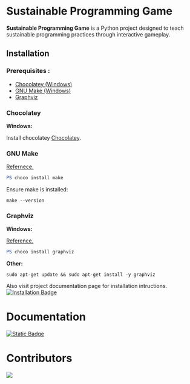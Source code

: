 # Sustainable Programming Game

**Sustainable Programming Game** is a Python project
designed to teach sustainable programming practices
through interactive gameplay.

## Installation

### Prerequisites :

- [Chocolatey (Windows)](#Chocolatey)
- [GNU Make (Windows)](#gnu-make)
- [Graphviz](#graphviz)

### Chocolatey

**Windows:**

Install chocolatey [Chocolatey](https://chocolatey.org/install).

### GNU Make

[Refernece.](https://community.chocolatey.org/packages/make)

```PowerShell
PS choco install make
```

Ensure make is installed:

```
make --version
```

### Graphviz

**Windows:**

[Reference.](https://graphviz.org/download/)

```PowerShell
PS choco install graphviz
```

**Other:**

```
sudo apt-get update && sudo apt-get install -y graphviz
```

Also visit project documentation page for installation intructions.
<a href="https://itzdriev.github.io/Sustainable-Programming-Game/usage.html#installation">
<img style="vertical-align: middle" align="middle" alt="Installation Badge" src="https://img.shields.io/badge/Installation-Link-blue">
</a>

# Documentation

<a href="https://itzdriev.github.io/Sustainable-Programming-Game/">
  <img style="vertical-align: middle" align="middle" alt="Static Badge" src="https://img.shields.io/badge/Documenation-Link-blue">
</a>

# Contributors

<a href="https://github.com/Flurry2005/Brogress/graphs/contributors">
  <img src="https://contrib.rocks/image?repo=Flurry2005/Brogress" />
</a>
